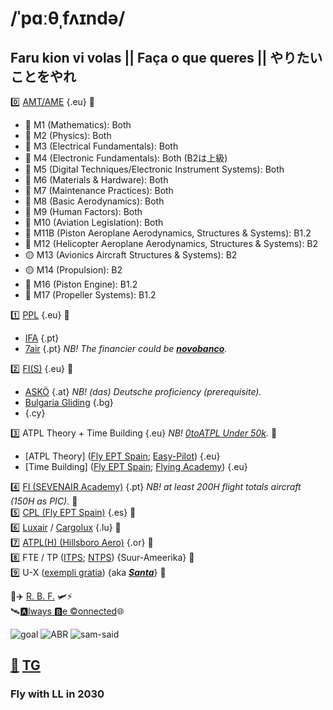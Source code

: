 # /ˈpɑːθˌfʌɪndə/
## Faru kion vi volas || Faça o que queres || やりたいことをやれ

0️⃣ [AMT/AME](https://www.traficom.fi/en/transport/aviation/aviation-professionals/aircraft-maintenance-licence-part-66) {.eu} 🚧
   - 🔴 M1 (Mathematics): Both
   - 🔴 M2 (Physics): Both
   - 🔴 M3 (Electrical Fundamentals): Both
   - 🔴 M4 (Electronic Fundamentals): Both (B2は上級)
   - 🔴 M5 (Digital Techniques/Electronic Instrument Systems): Both
   - 🔴 M6 (Materials & Hardware): Both
   - 🔴 M7 (Maintenance Practices): Both
   - 🔴 M8 (Basic Aerodynamics): Both
   - 🔴 M9 (Human Factors): Both
   - 🔴 M10 (Aviation Legislation): Both
   - 🔴 M11B (Piston Aeroplane Aerodynamics, Structures & Systems): B1.2
   - 🔴 M12 (Helicopter Aeroplane Aerodynamics, Structures & Systems): B2 
   - 🟡 M13 (Avionics Aircraft Structures & Systems): B2 
   - 🟡 M14 (Propulsion): B2
   - 🔴 M16 (Piston Engine): B1.2
   - 🔴 M17 (Propeller Systems): B1.2

1️⃣ [PPL](https://easa.fi) {.eu} 🧊
   - [IFA](https://ifa-training.com/flight-school/) {.pt}
   - [7air](https://www.sevenair.com/flight-instructor-course) {.pt} *NB! The financier could be [**novobanco**](https://www.novobanco.pt/particulares/credito/credito-pessoal-formacao-estudos).* 

2️⃣ [FI(S)](https://www.flugsport-wien.at/gb/segelflug/segelflugausbildung/) {.eu} 🧊
   - [ASKÖ](https://www.flugsport-wien.at/gb/segelflug/segelflugausbildung/) {.at} *NB! (das) Deutsche proficiency (prerequisite).* 
   - [Bulgaria Gliding](http://www.glidingbulgaria.com/en/schools-centers/) {.bg} 
   - {.cy}

3️⃣ ATPL Theory + Time Building {.eu} *NB! [0toATPL Under 50k](https://pannonair.hu/zero-to-airline-pilot-program/).* 🧊
   - [ATPL Theory] ([Fly EPT Spain](https://www.flyeptspain.com/atpl-theory-course-online); [Easy-Pilot](https://www.easy-pilot.com/atpl-theory)) {.eu}
   - [Time Building] ([Fly EPT Spain](https://www.flyeptspain.com/); [Flying Academy](https://portugal.flyingacademy.com/timebuilding-in-portimao/)) {.eu} 
     
4️⃣ [FI (SEVENAIR Academy)](https://www.sevenair.com/flight-instructor-course) {.pt} *NB! at least 200H flight totals aircraft (150H as PIC).* 🧊 \
5️⃣ [CPL (Fly EPT Spain)](https://www.flyeptspain.com/atpl-theory-course-online) {.es} 🧊 \
6️⃣ [Luxair](https://www.luxair.lu/pt) / [Cargolux](https://www.cargolux.com/) {.lu} 🧊 \
7️⃣ [ATPL(H) (Hillsboro Aero)](https://flyhaa.com/helicopter/) {.or} 🧊 \
8️⃣ FTE / TP ([ITPS](https://itpscanada.com/); [NTPS](https://ntps.edu/masters-degree/)) {Suur-Ameerika} 🧊 \
9️⃣ U-X ([exempli gratia](https://en.wikipedia.org/wiki/Lockheed_U-2)) {aka [_**Santa**_](https://en.wikipedia.org/wiki/Rovaniemi)} 🧊

🔋✈️ [R. B. F.](https://vaeridion.com/) 🛩️⚡ \
🛰️[🅰️lways 🅱e ©️onnected](https://careers.ses.com/)🌐

![goal](./img/life-goal.png)
![ABR](./img/justin-case.png)
![sam-said](./img/plot-twist.jpg)

## [📧](mailto:tor@easa.fi) [TG](https://t.me/easa_fi)
### Fly with LL in 2030
